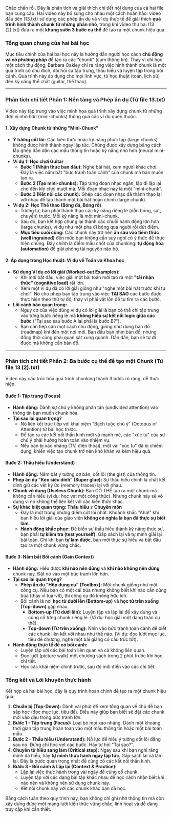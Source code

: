Chắc chắn rồi. Đây là phân tích và giải thích chi tiết nội dung của cả hai file bạn cung cấp. Hai video này bổ sung cho nhau một cách hoàn hảo: video đầu tiên (13.txt) sử dụng các phép ẩn dụ và ví dụ thực tế để giải thích **quá trình hình thành chunk từ những phần nhỏ**, trong khi video thứ hai (13 (2).txt) đưa ra một **khung sườn 3 bước cụ thể** để tạo ra một chunk hiệu quả.

### **Tổng quan chung của hai bài học**

Mục tiêu chính của hai bài học này là hướng dẫn người học cách **chủ động và có phương pháp** để tạo ra các "chunk" (cụm thông tin). Thay vì chỉ học một cách thụ động, Barbara Oakley chỉ ra rằng việc hình thành chunk là một quá trình có chủ đích, đòi hỏi sự tập trung, thấu hiểu và luyện tập trong bối cảnh. Quá trình này áp dụng cho mọi lĩnh vực, từ học thuật (toán, lịch sử) đến kỹ năng thể chất (guitar, thể thao).

---

### **Phân tích chi tiết Phần 1: Nền tảng và Phép ẩn dụ (Từ file 13.txt)**

Video này tập trung vào việc minh họa quá trình xây dựng chunk từ những đơn vị nhỏ hơn (mini-chunks) thông qua các ví dụ quen thuộc.

#### **1. Xây dựng Chunk từ những "Mini-Chunk"**

*   **Ý tưởng cốt lõi:** Các kiến thức hoặc kỹ năng phức tạp (large chunks) không được hình thành ngay lập tức. Chúng được xây dựng bằng cách lắp ghép dần dần các mẩu thông tin hoặc kỹ năng nhỏ hơn (neural mini-chunks).
*   **Ví dụ 1: Học chơi Guitar**
    *   **Bước 1 (Nhận thức ban đầu):** Nghe bài hát, xem người khác chơi. Đây là việc nắm bắt "bức tranh toàn cảnh" của chunk mà bạn muốn tạo ra.
    *   **Bước 2 (Tạo mini-chunks):** Tập từng đoạn nhạc ngắn, lặp đi lặp lại cho đến khi chơi mượt mà. Mỗi đoạn nhạc này là một "mini-chunk".
    *   **Bước 3 (Kết nối các chunk):** Ghép các đoạn nhạc đã thành thạo lại với nhau để tạo thành một bài hát hoàn chỉnh (large chunk).
*   **Ví dụ 2: Học Thể thao (Bóng đá, Bóng rổ)**
    *   Tương tự, bạn phải thành thạo các kỹ năng riêng lẻ (dẫn bóng, sút, chuyền) trước. Mỗi kỹ năng là một mini-chunk.
    *   Sau đó, bạn kết hợp chúng lại thành các chuỗi hành động lớn hơn (large chunks), ví dụ như một pha đi bóng qua người rồi dứt điểm.
    *   **Mục tiêu cuối cùng:** Các chunk này trở nên **ăn sâu vào tiềm thức (well ingrained)** đến mức bạn không cần suy nghĩ có ý thức để thực hiện chúng. Đây chính là điểm mấu chốt của chunking: **tự động hóa (automation)** để giải phóng tài nguyên não bộ.

#### **2. Áp dụng trong Học thuật: Ví dụ về Toán và Khoa học**

*   **Sử dụng Ví dụ có lời giải (Worked-out Examples):**
    *   Khi mới bắt đầu, việc giải một bài toán mới tạo ra một **"tải nhận thức" (cognitive load)** rất lớn.
    *   Xem một ví dụ đã có lời giải giống như "nghe một bài hát trước khi tự chơi". Nó cho phép bạn tập trung vào việc **TẠI SAO** các bước được thực hiện theo thứ tự đó, thay vì phải vật lộn để tự tìm ra các bước.
*   **Lời cảnh báo quan trọng:**
    *   Nguy cơ của việc dùng ví dụ có lời giải là bạn có thể chỉ tập trung vào từng bước riêng lẻ mà **không hiểu sự kết nối logic giữa các bước** ("Tại sao sau bước A lại phải là bước B?").
    *   Bạn cần tiếp cận một cách chủ động, giống như dùng bản đồ (roadmap) khi đến một nơi mới. Ban đầu bạn nhìn bản đồ, nhưng đồng thời cũng phải quan sát xung quanh. Dần dần, bạn sẽ tự đi được mà không cần bản đồ.

---

### **Phân tích chi tiết Phần 2: Ba bước cụ thể để tạo một Chunk (Từ file 13 (2).txt)**

Video này cấu trúc hóa quá trình chunking thành 3 bước rõ ràng, dễ thực hiện.

#### **Bước 1: Tập trung (Focus)**

*   **Hành động:** Dành sự chú ý không phân tán (undivided attention) vào thông tin bạn muốn chunk hóa.
*   **Tại sao lại quan trọng?**
    *   Nó liên kết trực tiếp với khái niệm "Bạch tuộc chú ý" (Octopus of Attention) từ bài học trước.
    *   Để tạo ra các kết nối thần kinh mới và mạnh mẽ, các "xúc tu" của sự chú ý phải hướng hoàn toàn vào nhiệm vụ.
    *   Nếu bạn bị xao nhãng (TV, điện thoại), một vài "xúc tu" đã bị chiếm dụng, khiến việc tạo chunk trở nên khó khăn và kém hiệu quả.

#### **Bước 2: Thấu hiểu (Understand)**

*   **Hành động:** Nắm bắt ý tưởng cơ bản, cốt lõi (the gist) của thông tin.
*   **Phép ẩn dụ "Keo siêu dính" (Super glue):** Sự thấu hiểu chính là chất kết dính giữ các vết ký ức (memory traces) lại với nhau.
*   **Chunk vô dụng (Useless Chunk):** Bạn CÓ THỂ tạo ra một chunk mà không cần hiểu (ví dụ: học vẹt một công thức). Nhưng chunk này sẽ vô dụng vì nó không thể liên kết với các kiến thức khác.
*   **Sự khác biệt quan trọng: Thấu hiểu ≠ Chuyên môn**
    *   Đây là một trong những điểm cốt lõi nhất. Khoảnh khắc "Aha!" khi bạn hiểu lời giải của giáo viên **không có nghĩa là bạn đã thực sự biết làm**.
    *   **Hành động khắc phục:** Để biến sự thấu hiểu thành kỹ năng thực sự, bạn phải **tự kiểm tra (test yourself)**. Gấp sách lại và tự mình giải lại bài toán. Chỉ khi bạn **tự làm được**, bạn mới thực sự hiểu và bắt đầu tạo ra một chunk vững chắc.

#### **Bước 3: Nắm bắt Bối cảnh (Gain Context)**

*   **Hành động:** Hiểu được **khi nào nên dùng** và **khi nào không nên dùng** chunk này. Đặt nó vào một bức tranh lớn hơn.
*   **Tại sao lại quan trọng?**
    *   **Phép ẩn dụ "Hộp dụng cụ" (Toolbox):** Một chunk giống như một công cụ. Nếu bạn có một cái búa nhưng không biết khi nào cần dùng búa (thay vì tua-vít), thì công cụ đó không hữu ích.
    *   Bối cảnh là nơi **học từ dưới lên (Bottom-up)** và **học từ trên xuống (Top-down)** gặp nhau.
        *   **Bottom-up (Từ dưới lên):** Luyện tập và lặp lại để xây dựng và củng cố từng chunk riêng lẻ. (Ví dụ: học giải một dạng toán cụ thể).
        *   **Top-down (Từ trên xuống):** Nhìn vào bức tranh toàn cảnh để biết các chunk liên kết với nhau như thế nào. (Ví dụ: đọc lướt mục lục, tiêu đề chương, nghe một bài giảng có cấu trúc tốt).
*   **Hành động thực tế để có bối cảnh:**
    *   Luyện tập với các bài toán liên quan và cả không liên quan.
    *   Đọc lướt (picture walk) một chương sách trong 2 phút trước khi học chi tiết.
    *   Học các khái niệm chính trước, sau đó mới điền vào các chi tiết.

### **Tổng kết và Lời khuyên thực hành**

Kết hợp cả hai bài học, đây là quy trình hoàn chỉnh để tạo ra một chunk hiệu quả:

1.  **Chuẩn bị (Top-Down):** Dành vài phút để xem tổng quan về chủ đề bạn sắp học (đọc mục lục, tiêu đề). Điều này giúp bạn biết sẽ đặt các chunk mới vào đâu trong bức tranh lớn.
2.  **Bước 1 - Tập trung (Focus):** Loại bỏ mọi xao nhãng. Dành một khoảng thời gian tập trung hoàn toàn vào một mẩu thông tin hoặc một bài toán mẫu.
3.  **Bước 2 - Thấu hiểu (Understand):** Nỗ lực để hiểu ý tưởng cốt lõi đằng sau nó. Đừng chỉ học vẹt các bước. Hãy tự hỏi "Tại sao?".
4.  **Chuyển từ hiểu sang làm (Critical step):** Ngay sau khi bạn nghĩ rằng mình đã hiểu, hãy **tự mình thực hành ngay lập tức**. Gấp sách lại và làm lại. Đây là bước quan trọng nhất để củng cố các kết nối thần kinh.
5.  **Bước 3 - Bối cảnh & Lặp lại (Context & Practice):**
    *   Lặp lại việc thực hành trong vài ngày để củng cố chunk.
    *   Luyện tập với các dạng bài tập khác nhau để học cách nhận biết khi nào nên và không nên sử dụng chunk này.
    *   Kết nối chunk này với các chunk khác bạn đã học.

Bằng cách tuân theo quy trình này, bạn không chỉ ghi nhớ thông tin mà còn xây dựng được một mạng lưới kiến thức vững chắc, linh hoạt và dễ dàng truy cập khi cần thiết.